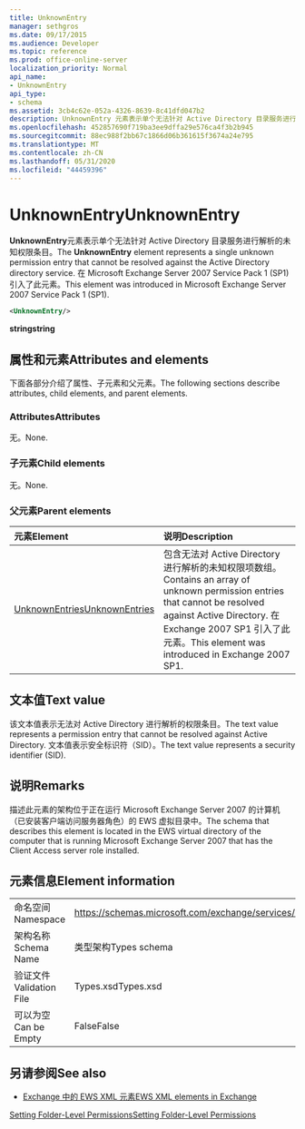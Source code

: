 ```yaml
---
title: UnknownEntry
manager: sethgros
ms.date: 09/17/2015
ms.audience: Developer
ms.topic: reference
ms.prod: office-online-server
localization_priority: Normal
api_name:
- UnknownEntry
api_type:
- schema
ms.assetid: 3cb4c62e-052a-4326-8639-8c41dfd047b2
description: UnknownEntry 元素表示单个无法针对 Active Directory 目录服务进行解析的未知权限条目。 在 Microsoft Exchange Server 2007 Service Pack 1 (SP1) 引入了此元素。
ms.openlocfilehash: 452857690f719ba3ee9dffa29e576ca4f3b2b945
ms.sourcegitcommit: 88ec988f2bb67c1866d06b361615f3674a24e795
ms.translationtype: MT
ms.contentlocale: zh-CN
ms.lasthandoff: 05/31/2020
ms.locfileid: "44459396"
---
```

# <a name="unknownentry"></a><span data-ttu-id="14b71-104">UnknownEntry</span><span class="sxs-lookup"><span data-stu-id="14b71-104">UnknownEntry</span></span>

<span data-ttu-id="14b71-105">**UnknownEntry**元素表示单个无法针对 Active Directory 目录服务进行解析的未知权限条目。</span><span class="sxs-lookup"><span data-stu-id="14b71-105">The **UnknownEntry** element represents a single unknown permission entry that cannot be resolved against the Active Directory directory service.</span></span> <span data-ttu-id="14b71-106">在 Microsoft Exchange Server 2007 Service Pack 1 (SP1) 引入了此元素。</span><span class="sxs-lookup"><span data-stu-id="14b71-106">This element was introduced in Microsoft Exchange Server 2007 Service Pack 1 (SP1).</span></span> 
  
```xml
<UnknownEntry/>
```

 <span data-ttu-id="14b71-107">**string**</span><span class="sxs-lookup"><span data-stu-id="14b71-107">**string**</span></span>
## <a name="attributes-and-elements"></a><span data-ttu-id="14b71-108">属性和元素</span><span class="sxs-lookup"><span data-stu-id="14b71-108">Attributes and elements</span></span>

<span data-ttu-id="14b71-109">下面各部分介绍了属性、子元素和父元素。</span><span class="sxs-lookup"><span data-stu-id="14b71-109">The following sections describe attributes, child elements, and parent elements.</span></span>
  
### <a name="attributes"></a><span data-ttu-id="14b71-110">Attributes</span><span class="sxs-lookup"><span data-stu-id="14b71-110">Attributes</span></span>

<span data-ttu-id="14b71-111">无。</span><span class="sxs-lookup"><span data-stu-id="14b71-111">None.</span></span>
  
### <a name="child-elements"></a><span data-ttu-id="14b71-112">子元素</span><span class="sxs-lookup"><span data-stu-id="14b71-112">Child elements</span></span>

<span data-ttu-id="14b71-113">无。</span><span class="sxs-lookup"><span data-stu-id="14b71-113">None.</span></span>
  
### <a name="parent-elements"></a><span data-ttu-id="14b71-114">父元素</span><span class="sxs-lookup"><span data-stu-id="14b71-114">Parent elements</span></span>

|<span data-ttu-id="14b71-115">**元素**</span><span class="sxs-lookup"><span data-stu-id="14b71-115">**Element**</span></span>|<span data-ttu-id="14b71-116">**说明**</span><span class="sxs-lookup"><span data-stu-id="14b71-116">**Description**</span></span>|
|:-----|:-----|
|[<span data-ttu-id="14b71-117">UnknownEntries</span><span class="sxs-lookup"><span data-stu-id="14b71-117">UnknownEntries</span></span>](unknownentries.md) <br/> |<span data-ttu-id="14b71-118">包含无法对 Active Directory 进行解析的未知权限项数组。</span><span class="sxs-lookup"><span data-stu-id="14b71-118">Contains an array of unknown permission entries that cannot be resolved against Active Directory.</span></span> <span data-ttu-id="14b71-119">在 Exchange 2007 SP1 引入了此元素。</span><span class="sxs-lookup"><span data-stu-id="14b71-119">This element was introduced in Exchange 2007 SP1.</span></span>  <br/> |
   
## <a name="text-value"></a><span data-ttu-id="14b71-120">文本值</span><span class="sxs-lookup"><span data-stu-id="14b71-120">Text value</span></span>

<span data-ttu-id="14b71-121">该文本值表示无法对 Active Directory 进行解析的权限条目。</span><span class="sxs-lookup"><span data-stu-id="14b71-121">The text value represents a permission entry that cannot be resolved against Active Directory.</span></span> <span data-ttu-id="14b71-122">文本值表示安全标识符（SID）。</span><span class="sxs-lookup"><span data-stu-id="14b71-122">The text value represents a security identifier (SID).</span></span>
  
## <a name="remarks"></a><span data-ttu-id="14b71-123">说明</span><span class="sxs-lookup"><span data-stu-id="14b71-123">Remarks</span></span>

<span data-ttu-id="14b71-124">描述此元素的架构位于正在运行 Microsoft Exchange Server 2007 的计算机（已安装客户端访问服务器角色）的 EWS 虚拟目录中。</span><span class="sxs-lookup"><span data-stu-id="14b71-124">The schema that describes this element is located in the EWS virtual directory of the computer that is running Microsoft Exchange Server 2007 that has the Client Access server role installed.</span></span>
  
## <a name="element-information"></a><span data-ttu-id="14b71-125">元素信息</span><span class="sxs-lookup"><span data-stu-id="14b71-125">Element information</span></span>

|||
|:-----|:-----|
|<span data-ttu-id="14b71-126">命名空间</span><span class="sxs-lookup"><span data-stu-id="14b71-126">Namespace</span></span>  <br/> |https://schemas.microsoft.com/exchange/services/2006/types  <br/> |
|<span data-ttu-id="14b71-127">架构名称</span><span class="sxs-lookup"><span data-stu-id="14b71-127">Schema Name</span></span>  <br/> |<span data-ttu-id="14b71-128">类型架构</span><span class="sxs-lookup"><span data-stu-id="14b71-128">Types schema</span></span>  <br/> |
|<span data-ttu-id="14b71-129">验证文件</span><span class="sxs-lookup"><span data-stu-id="14b71-129">Validation File</span></span>  <br/> |<span data-ttu-id="14b71-130">Types.xsd</span><span class="sxs-lookup"><span data-stu-id="14b71-130">Types.xsd</span></span>  <br/> |
|<span data-ttu-id="14b71-131">可以为空</span><span class="sxs-lookup"><span data-stu-id="14b71-131">Can be Empty</span></span>  <br/> |<span data-ttu-id="14b71-132">False</span><span class="sxs-lookup"><span data-stu-id="14b71-132">False</span></span>  <br/> |
   
## <a name="see-also"></a><span data-ttu-id="14b71-133">另请参阅</span><span class="sxs-lookup"><span data-stu-id="14b71-133">See also</span></span>



- [<span data-ttu-id="14b71-134">Exchange 中的 EWS XML 元素</span><span class="sxs-lookup"><span data-stu-id="14b71-134">EWS XML elements in Exchange</span></span>](ews-xml-elements-in-exchange.md)


[<span data-ttu-id="14b71-135">Setting Folder-Level Permissions</span><span class="sxs-lookup"><span data-stu-id="14b71-135">Setting Folder-Level Permissions</span></span>](https://msdn.microsoft.com/library/c7530e86-5112-401c-b10a-9c054ae59f07%28Office.15%29.aspx)

